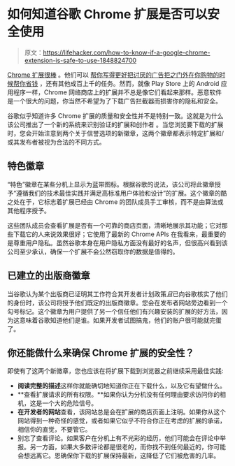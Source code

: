 # 如何知道谷歌 Chrome 扩展是否可以安全使用

> 原文：<https://lifehacker.com/how-to-know-if-a-google-chrome-extension-is-safe-to-use-1848824700>

[Chrome 扩展很棒](https://lifehacker.com/11-of-the-best-free-extensions-for-google-chrome-1847860706/) 。他们可以 [帮你写得更好](https://chrome.google.com/webstore/detail/grammarly-for-chrome/kbfnbcaeplbcioakkpcpgfkobkghlhen?hl=en)[把讨厌的广告拒之门外](https://chrome.google.com/webstore/detail/adblock-%E2%80%94-best-ad-blocker/gighmmpiobklfepjocnamgkkbiglidom)[在你购物的时候帮你省钱](https://chrome.google.com/webstore/detail/rakuten-get-cash-back-for/chhjbpecpncaggjpdakmflnfcopglcmi) ，还有其他成百上千的任务。然而，就像 Play Store 上的 Android 应用程序一样，Chrome 网络商店上的扩展并不总是像它们看起来那样。恶意软件是一个很大的问题，你当然不希望为了下载广告拦截器而损害你的隐私和安全。



谷歌似乎知道许多 Chrome 扩展的质量和安全性并不是特别一致。这就是为什么该公司推出了一个新的系统来识别验证的扩展和创作者 。当您浏览要下载的扩展时，您会开始注意到两个关于信誉选项的新徽章，这两个徽章都表示特定扩展和/或其发布者被视为合法的不同方式。

## 特色徽章

“特色”徽章在某些分机上显示为蓝带图标。根据谷歌的说法，该公司将此徽章授予“遵循我们的技术最佳实践并满足高标准用户体验和设计”的扩展。这个徽章的酷之处在于，它标志着扩展已经由 Chrome 的团队成员手工审核，而不是由算法或其他程序授予。

这些团队成员会查看扩展是否有一个可靠的商店页面，清晰地展示其功能；它对那些下载它的人来说效果很好；它使用了最新的 Chrome APIs 在我看来，最重要的是尊重用户隐私。虽然谷歌本身在用户隐私方面没有最好的名声，但很高兴看到该公司至少承认，确保一个扩展不会公然窃取你的数据是值得的。

## 已建立的出版商徽章

当谷歌认为某个出版商已证明其工作符合其开发者计划政策*且*已向谷歌核实了他们的身份时，该公司将授予他们既定的出版商徽章。您会在发布者网站旁边看到一个勾号标记。这个徽章为用户提供了另一个信任他们有兴趣安装的扩展的好方法，因为这意味着谷歌知道他们是谁。如果开发者试图搞鬼，他们的账户很可能就完蛋了。

## 你还能做什么来确保 Chrome 扩展的安全性？

即使有了这两个新徽章，您也应该在将扩展下载到浏览器之前继续采用最佳实践:

*   **阅读完整的描述**这样你就能确切地知道你正在下载什么，以及它有望做什么。
*   **查看扩展请求的所有权限。**如果你认为分机没有任何理由要求访问你的相机，这是一个大的危险信号。
*   **在开发者的网站**查看，该网站总是会在扩展的商店页面上注明。如果你从这个网站得到一种奇怪的感觉，或者如果它似乎不符合你正在考虑的扩展的承诺，相信你的直觉，不要管它。
*   别忘了查看评论。如果客户在分机上有不光彩的经历，他们可能会在评论中举报。另一方面，如果大多数评论都是很老的，而你找不到任何最近的，你可能会想远离它。恩确保你下载的扩展保持最新，这降低了它们被危害的几率。